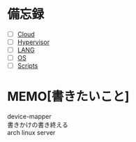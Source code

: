 # 備忘録
- [ ] [Cloud](https://github.com/thetaru/memorandum/tree/master/Cloud)
- [ ] [Hypervisor](https://github.com/thetaru/memorandum/tree/master/Hypervisor)
- [ ] [LANG](https://github.com/thetaru/memorandum/tree/master/LANG)
- [ ] [OS](https://github.com/thetaru/memorandum/tree/master/OS)
- [ ] [Scripts](https://github.com/thetaru/memorandum/tree/master/Scripts)
# MEMO[書きたいこと]
device-mapper  
書きかけの書き終える  
arch linux server  

